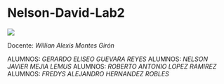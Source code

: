 # Nelson-David-Lab2

<img src="https://ugb.edu.sv/wp-content/uploads/2023/06/UGB_LOGOTIPO_HORIZONTAL.png">

Docente: *Willian Alexis Montes Girón*

ALUMNOS: *GERARDO ELISEO GUEVARA REYES*
ALUMNOS: *NELSON JAVIER MEJIA LEMUS*
ALUMNOS: *ROBERTO ANTONIO LOPEZ RAMIREZ*
ALUMNOS: *FREDYS ALEJANDRO HERNANDEZ ROBLES*
